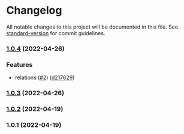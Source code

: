 # Changelog

All notable changes to this project will be documented in this file. See [standard-version](https://github.com/conventional-changelog/standard-version) for commit guidelines.

### [1.0.4](https://github.com/starwit/templatetest/compare/v1.0.3...v1.0.4) (2022-04-26)


### Features

* relations ([#2](https://github.com/starwit/templatetest/issues/2)) ([d217629](https://github.com/starwit/templatetest/commit/d217629e3f3f1e7f0650eff0865c11fa332320fd))

### [1.0.3](https://github.com/starwit/templatetest/compare/v1.0.2...v1.0.3) (2022-04-26)

### [1.0.2](https://github.com/starwit/templatetest/compare/v1.0.1...v1.0.2) (2022-04-19)

### 1.0.1 (2022-04-19)
